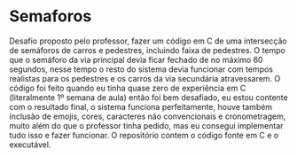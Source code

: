 # Semaforos

Desafio proposto pelo professor, fazer um código em C de uma intersecção de semáforos de carros e pedestres, incluindo faixa de pedestres. O tempo que o semáforo da via principal devia ficar fechado de no máximo 60 segundos, nesse tempo o resto do sistema devia funcionar com tempos realistas para os pedestres e os carros da via secundária atravessarem. O código foi feito quando eu tinha quase zero de experiência em C (literalmente 1º semana de aula) então foi bem desafiado, eu estou contente com o resultado final, o sistema funciona perfeitamente, houve também inclusão de emojis, cores, caracteres não convencionais e cronometragem, muito além do que o professor tinha pedido, mas eu consegui implementar tudo isso e fazer funcionar. O repositório contem o código fonte em C e o executável.
